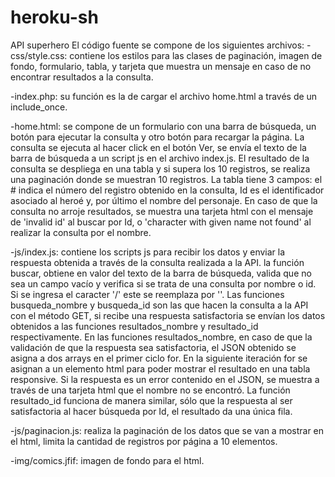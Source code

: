 # heroku-sh
API superhero
El código fuente se compone de los siguientes archivos:
-css/style.css: contiene los estilos para las clases de paginación, imagen de fondo, formulario, tabla, y tarjeta que muestra un mensaje en caso de no encontrar resultados a la consulta. 

-index.php: su función es la de cargar el archivo home.html a través de un include_once.

-home.html: se compone de un formulario con una barra de búsqueda, un botón para ejecutar la consulta y otro botón para recargar la página.
            La consulta se ejecuta al hacer click en el botón Ver, se envía el texto de la barra de búsqueda a un script js en el archivo index.js.
            El resultado de la consulta se despliega en una tabla y si supera los 10 registros, se realiza una paginación donde se muestran 10 registros.
            La tabla tiene 3 campos: el # indica el número del registro obtenido en la consulta, Id es el identificador asociado al heroé y, por último el nombre del personaje.
            En caso de que la consulta no arroje resultados, se muestra una tarjeta html con el mensaje de 'invalid id' al buscar por Id, o 'character with given name not found'               al realizar la consulta por el nombre.
            
-js/index.js: contiene los scripts js para recibir los datos y enviar la respuesta obtenida a través de la consulta realizada a la API.
              la función buscar, obtiene en valor del texto de la barra de búsqueda, valida que no sea un campo vacío y verifica si se trata de una consulta por nombre o id. Si se               ingresa el caracter '/' este se reemplaza por ''.
              Las funciones busqueda_nombre y busqueda_id son las que hacen la consulta a la API con el método GET, si recibe una respuesta satisfactoria se envían los datos                     obtenidos a las funciones resultados_nombre y resultado_id respectivamente.
              En las funciones resultados_nombre, en caso de que la validación de que la respuesta sea satisfactoria, el JSON obtenido se asigna a dos arrays en el primer ciclo                 for. En la siguiente iteración for se asignan a un elemento html para poder mostrar el resultado en una tabla responsive. Si la respuesta es un error contenido en el               JSON, se muestra a través de una tarjeta html que el nombre no se encontró. 
              La función resultado_id funciona de manera similar, sólo que la respuesta al ser satisfactoria al hacer búsqueda por Id, el resultado da una única fila.

-js/paginacion.js: realiza la paginación de los datos que se van a mostrar en el html, limita la cantidad de registros por página a 10 elementos.

-img/comics.jfif: imagen de fondo para el html.
